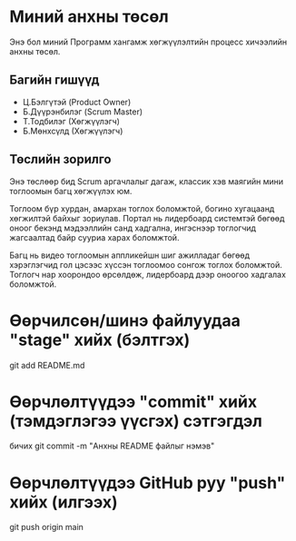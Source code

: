 # Миний анхны төсөл
Энэ бол миний Программ хангамж хөгжүүлэлтийн процесс
хичээлийн анхны төсөл.
## Багийн гишүүд
- Ц.Бэлгүтэй (Product Owner)
- Б.Дүүрэнбилэг (Scrum Master)
- Т.Тодбилэг (Хөгжүүлэгч)
- Б.Мөнхсүлд (Хөгжүүлэгч)
## Төслийн зорилго
Энэ төслөөр бид Scrum аргачлалыг дагаж, классик хэв маягийн мини тоглоомын багц хөгжүүлэх юм.

Тоглоом бүр хурдан, амархан тоглох боломжтой, богино хугацаанд хөгжилтэй байхыг зориулав.
Портал нь лидербоард системтэй бөгөөд оноог бекэнд мэдээллийн санд хадгална, ингэснээр тоглогчид жагсаалтад байр сууриа харах боломжтой.

Багц нь видео тоглоомын аппликейшн шиг ажилладаг бөгөөд хэрэглэгчид гол цэсээс хүссэн тоглоомоо сонгож тоглох боломжтой.
Тоглогч нар хоорондоо өрсөлдөж, лидербоард дээр оноогоо хадгалах боломжтой.

# Өөрчилсөн/шинэ файлуудаа "stage" хийх (бэлтгэх)
git add README.md
# Өөрчлөлтүүдээ "commit" хийх (тэмдэглэгээ үүсгэх) сэтгэгдэл
бичих
git commit -m "Анхны README файлыг нэмэв"   
# Өөрчлөлтүүдээ GitHub руу "push" хийх (илгээх)
git push origin main